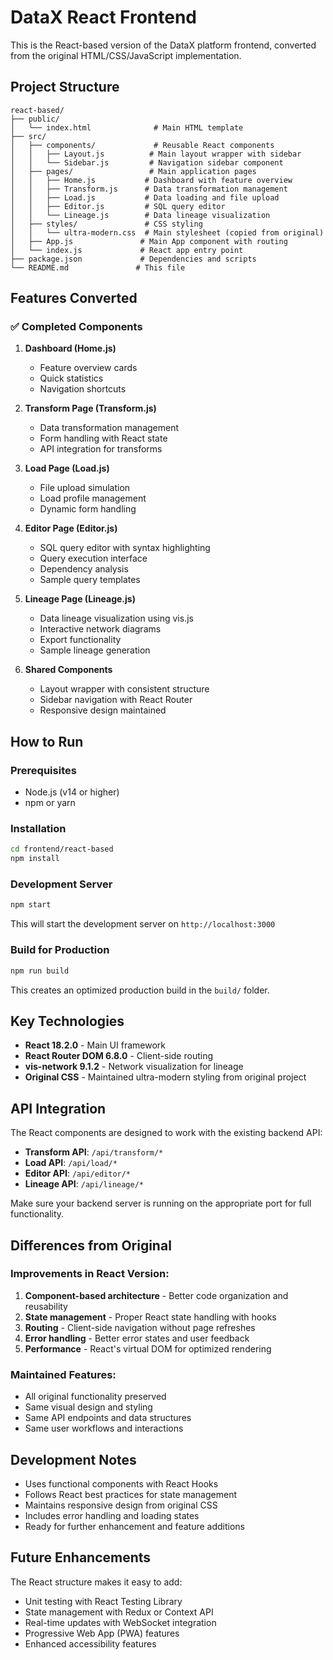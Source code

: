 # DataX React Frontend

This is the React-based version of the DataX platform frontend, converted from the original HTML/CSS/JavaScript implementation.

## Project Structure

```
react-based/
├── public/
│   └── index.html              # Main HTML template
├── src/
│   ├── components/             # Reusable React components
│   │   ├── Layout.js          # Main layout wrapper with sidebar
│   │   └── Sidebar.js         # Navigation sidebar component
│   ├── pages/                 # Main application pages
│   │   ├── Home.js           # Dashboard with feature overview
│   │   ├── Transform.js      # Data transformation management
│   │   ├── Load.js           # Data loading and file upload
│   │   ├── Editor.js         # SQL query editor
│   │   └── Lineage.js        # Data lineage visualization
│   ├── styles/               # CSS styling
│   │   └── ultra-modern.css  # Main stylesheet (copied from original)
│   ├── App.js               # Main App component with routing
│   └── index.js             # React app entry point
├── package.json             # Dependencies and scripts
└── README.md               # This file
```

## Features Converted

### ✅ Completed Components

1. **Dashboard (Home.js)**
   - Feature overview cards
   - Quick statistics
   - Navigation shortcuts

2. **Transform Page (Transform.js)**
   - Data transformation management
   - Form handling with React state
   - API integration for transforms

3. **Load Page (Load.js)**
   - File upload simulation
   - Load profile management
   - Dynamic form handling

4. **Editor Page (Editor.js)**
   - SQL query editor with syntax highlighting
   - Query execution interface
   - Dependency analysis
   - Sample query templates

5. **Lineage Page (Lineage.js)**
   - Data lineage visualization using vis.js
   - Interactive network diagrams
   - Export functionality
   - Sample lineage generation

6. **Shared Components**
   - Layout wrapper with consistent structure
   - Sidebar navigation with React Router
   - Responsive design maintained

## How to Run

### Prerequisites
- Node.js (v14 or higher)
- npm or yarn

### Installation
```bash
cd frontend/react-based
npm install
```

### Development Server
```bash
npm start
```
This will start the development server on `http://localhost:3000`

### Build for Production
```bash
npm run build
```
This creates an optimized production build in the `build/` folder.

## Key Technologies

- **React 18.2.0** - Main UI framework
- **React Router DOM 6.8.0** - Client-side routing
- **vis-network 9.1.2** - Network visualization for lineage
- **Original CSS** - Maintained ultra-modern styling from original project

## API Integration

The React components are designed to work with the existing backend API:

- **Transform API**: `/api/transform/*`
- **Load API**: `/api/load/*`
- **Editor API**: `/api/editor/*`
- **Lineage API**: `/api/lineage/*`

Make sure your backend server is running on the appropriate port for full functionality.

## Differences from Original

### Improvements in React Version:
1. **Component-based architecture** - Better code organization and reusability
2. **State management** - Proper React state handling with hooks
3. **Routing** - Client-side navigation without page refreshes
4. **Error handling** - Better error states and user feedback
5. **Performance** - React's virtual DOM for optimized rendering

### Maintained Features:
- All original functionality preserved
- Same visual design and styling
- Same API endpoints and data structures
- Same user workflows and interactions

## Development Notes

- Uses functional components with React Hooks
- Follows React best practices for state management
- Maintains responsive design from original CSS
- Includes error handling and loading states
- Ready for further enhancement and feature additions

## Future Enhancements

The React structure makes it easy to add:
- Unit testing with React Testing Library
- State management with Redux or Context API
- Real-time updates with WebSocket integration
- Progressive Web App (PWA) features
- Enhanced accessibility features